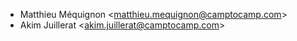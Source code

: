 - Matthieu Méquignon \<<matthieu.mequignon@camptocamp.com>\>
- Akim Juillerat \<<akim.juillerat@camptocamp.com>\>

